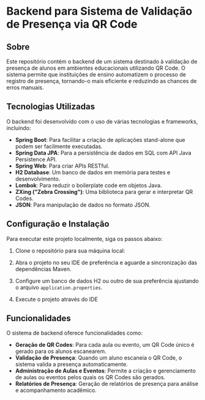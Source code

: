 # Backend para Sistema de Validação de Presença via QR Code

## Sobre

Este repositório contém o backend de um sistema destinado à validação de presença de alunos em ambientes educacionais utilizando QR Code. O sistema permite que instituições de ensino automatizem o processo de registro de presença, tornando-o mais eficiente e reduzindo as chances de erros manuais.

## Tecnologias Utilizadas

O backend foi desenvolvido com o uso de várias tecnologias e frameworks, incluindo:

- **Spring Boot**: Para facilitar a criação de aplicações stand-alone que podem ser facilmente executadas.
- **Spring Data JPA**: Para a persistência de dados em SQL com API Java Persistence API.
- **Spring Web**: Para criar APIs RESTful.
- **H2 Database**: Um banco de dados em memória para testes e desenvolvimento.
- **Lombok**: Para reduzir o boilerplate code em objetos Java.
- **ZXing ("Zebra Crossing")**: Uma biblioteca para gerar e interpretar QR Codes.
- **JSON**: Para manipulação de dados no formato JSON.

## Configuração e Instalação

Para executar este projeto localmente, siga os passos abaixo:

1. Clone o repositório para sua máquina local:

2. Abra o projeto no seu IDE de preferência e aguarde a sincronização das dependências Maven.

3. Configure um banco de dados H2 ou outro de sua preferência ajustando o arquivo `application.properties`.

4. Execute o projeto através do IDE 

## Funcionalidades

O sistema de backend oferece funcionalidades como:

- **Geração de QR Codes**: Para cada aula ou evento, um QR Code único é gerado para os alunos escanearem.
- **Validação de Presença**: Quando um aluno escaneia o QR Code, o sistema valida a presença automaticamente.
- **Administração de Aulas e Eventos**: Permite a criação e gerenciamento de aulas ou eventos pelos quais os QR Codes são gerados.
- **Relatórios de Presença**: Geração de relatórios de presença para análise e acompanhamento acadêmico.

